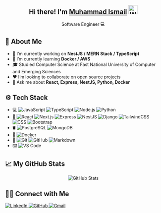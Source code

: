 <h2 align="center">
  Hi there! I'm <a href="https://github.com/ismaildev7">Muhammad Ismail</a>
  <img src="https://github.com/TheDudeThatCode/TheDudeThatCode/blob/master/Assets/Hi.gif" width="29" alt="Waving">
</h2>
<p align="center">Software Engineer 💻</p>

## 📖 About Me

- 🔭 I’m currently working on **NestJS / MERN Stack / TypeScript**
- 🌱 I’m currently learning **Docker / AWS**
- 🎓 Studied Computer Science at Fast National University of Computer and Emerging Sciences
- ❤️ I’m looking to collaborate on open source projects
- 💬 Ask me about **React, Express, NestJS, Python, Docker**

## ⚙ Tech Stack

- 💻
  ![JavaScript](https://img.shields.io/badge/-JavaScript-333333?style=flat&logo=javascript)
  ![TypeScript](https://img.shields.io/badge/-TypeScript-333333?style=flat&logo=typescript&logoColor=white)
  ![Node.js](https://img.shields.io/badge/-Node.js-333333?style=flat&logo=node.js)
  ![Python](https://img.shields.io/badge/-Python-333333?style=flat&logo=python)
- 🎨
  ![React](https://img.shields.io/badge/-React-333333?style=flat&logo=react)
  ![Next.js](https://img.shields.io/badge/next.js-333333?style=flat&logo=nextdotjs&logoColor=white)
  ![Express](https://img.shields.io/badge/-Express-333333?style=flat&logo=express)
  ![NestJS](https://img.shields.io/badge/-NestJs-red?style=flat&logo=nestjs)
  ![Django](https://img.shields.io/badge/-Django-008000?style=flat&logo=django)
  ![TailwindCSS](https://img.shields.io/badge/-tailwindcss-38B2AC?style=flat&logo=tailwind-css&logoColor=white)
  ![CSS](https://img.shields.io/badge/-CSS-333333?style=flat&logo=CSS3&logoColor=1572B6)
  ![Bootstrap](https://img.shields.io/badge/-Bootstrap-333333?style=flat&logo=bootstrap&logoColor=563D7C)
- 🛢
  ![PostgreSQL](https://img.shields.io/badge/-PostgreSQL-333333?style=flat&logo=postgresql)
  ![MongoDB](https://img.shields.io/badge/-MongoDB-333333?style=flat&logo=mongodb)
- 🐳
  ![Docker](https://img.shields.io/badge/-Docker-333333?style=flat&logo=docker)
- 📝
  ![Git](https://img.shields.io/badge/-Git-333333?style=flat&logo=git)
  ![GitHub](https://img.shields.io/badge/-GitHub-333333?style=flat&logo=github)
  ![Markdown](https://img.shields.io/badge/-Markdown-333333?style=flat&logo=markdown)
- ⌨️
  ![VS Code](https://img.shields.io/badge/-Visual%20Studio%20Code-333333?style=flat&logo=visual-studio-code&logoColor=007ACC)

## 📈 My GitHub Stats

<p align="center">
  <img src="https://github-readme-stats.vercel.app/api?username=ismaildev7&show_icons=true&theme=radical&include_all_commits=true&count_private=true" alt="GitHub Stats" />
</p>

## 🤝🏻 Connect with Me

<p>
  <a href="https://www.linkedin.com/in/ismaildev7" target="_blank">
    <img src="https://img.shields.io/badge/LinkedIn-Muhammad%20Ismail-blue?style=flat-square&logo=LinkedIn" alt="LinkedIn">
  </a>
  <a href="https://github.com/ismaildev7" target="_blank">
    <img src="https://img.shields.io/badge/GitHub-0A0A0A?style=flat-square&logo=github&logoColor=white" alt="GitHub">
  </a>
  <a href="mailto:muhammadismaildev@gmail.com" target="_blank">
    <img src="https://img.shields.io/badge/Gmail-FFF?style=flat-square&logo=gmail&logoColor=red" alt="Gmail">
  </a>
</p>
